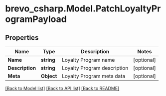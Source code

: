 # brevo_csharp.Model.PatchLoyaltyProgramPayload
## Properties

Name | Type | Description | Notes
------------ | ------------- | ------------- | -------------
**Name** | **string** | Loyalty Program name | [optional] 
**Description** | **string** | Loyalty Program description | [optional] 
**Meta** | **Object** | Loyalty Program meta data | [optional] 

[[Back to Model list]](../README.md#documentation-for-models) [[Back to API list]](../README.md#documentation-for-api-endpoints) [[Back to README]](../README.md)

